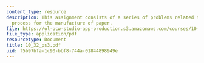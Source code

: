 ```yaml
---
content_type: resource
description: This assignment consists of a series of problems related to the Kraft
  process for the manufacture of paper.
file: https://ol-ocw-studio-app-production.s3.amazonaws.com/courses/10-32-separation-processes-spring-2005/f5b97bfa1c90bbf8744a01844898949e_10_32_ps3.pdf
file_type: application/pdf
resourcetype: Document
title: 10_32_ps3.pdf
uid: f5b97bfa-1c90-bbf8-744a-01844898949e
---
```

